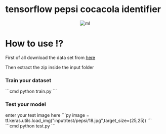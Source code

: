 # tensorflow pepsi cocacola identifier

<p align="center">
  <img src="https://iili.io/JKzkf1V.jpg" alt="ml" />
</p>

<h1>How to use ⁉</h1>
<p>First of all download the data set from <a href="https://www.kaggle.com/datasets/die9origephit/pepsi-and-cocacola-images/data">here</a></p>
<p>Then extract the zip inside the input folder</p>

<h3>Train your dataset</h3>
```cmd
python train.py
```

<h3>Test your model</h3>
enter your test image here
```py
image = tf.keras.utils.load_img("input/test/pepsi/18.jpg",target_size=(25,25))
```
```cmd
python test.py
```
